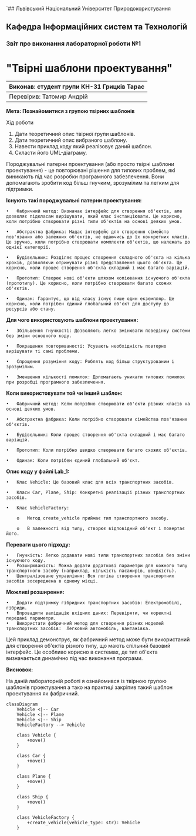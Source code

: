 `## Львівський Національний Університет Природокористування
## Кафедра Інформаційних систем та Технологій



### Звіт про виконання лабораторної роботи №1
# "Твірні шаблони проектування"



| Виконав: студент групи КН-31 Грицків Тарас |
|----------------------------------------------|
| Перевірив: Татомир Андрій                    |




**Мета: Познайомитися з групою твірних шаблонів**


Хід роботи

1. Дати теоретичний опис твірної групи шаблонів.
2. Дати теоретичний опис вибраного шаблону.
3. Навести приклад коду який реалізовує даний шаблон.
4. Скласти його UML-діаграму.

Породжувальні патерни проектування (або просто твірні шаблони проектування) - це повторювані рішення для типових проблем, які виникають під час розробки програмного забезпечення. Вони допомагають зробити код більш гнучким, зрозумілим та легким для підтримки.

**Існують такі породжувальні патерни проектування:**

    •	Фабричний метод: Визначає інтерфейс для створення об'єктів, але дозволяє підкласам вирішувати, який клас інстанціювати. Це корисно, коли потрібно створювати різні типи об'єктів на основі деяких умов.

    •	Абстрактна фабрика: Надає інтерфейс для створення сімейств пов'язаних або залежних об'єктів, не вдаючись до їх конкретних класів. Це зручно, коли потрібно створювати комплекти об'єктів, що належать до однієї категорії.

    •	Будівельник: Розділяє процес створення складного об'єкта на кілька кроків, дозволяючи отримувати різні представлення цього об'єкта. Це корисно, коли процес створення об'єкта складний і має багато варіацій.

    •	Прототип: Створює нові об'єкти шляхом копіювання існуючого об'єкта (прототипу). Це корисно, коли потрібно створювати багато схожих об'єктів.

    •	Одинак: Гарантує, що від класу існує лише один екземпляр. Це корисно, коли потрібен єдиний глобальний об'єкт для доступу до ресурсів або стану.

**Для чого використовують шаблони проектування:**

    •	Збільшення гнучкості: Дозволяють легко змінювати поведінку системи без зміни основного коду.

    •	Покращення повторюваності: Усувають необхідність повторно вирішувати ті самі проблеми.

    •	Спрощення розуміння коду: Роблять код більш структурованим і зрозумілим.

    •	Зменшення кількості помилок: Допомагають уникати типових помилок при розробці програмного забезпечення.

**Коли використовувати той чи інший шаблон:**

    •	Фабричний метод: Коли потрібно створювати об'єкти різних класів на основі деяких умов.

    •	Абстрактна фабрика: Коли потрібно створювати сімейства пов'язаних об'єктів.

    •	Будівельник: Коли процес створення об'єкта складний і має багато варіацій.

    •	Прототип: Коли потрібно швидко створювати багато схожих об'єктів.

    •	Одинак: Коли потрібен єдиний глобальний об'єкт.

**Опис коду у файлі Lab_1:**

    •	Клас Vehicle: Це базовий клас для всіх транспортних засобів.

    •	Класи Car, Plane, Ship: Конкретні реалізації різних транспортних засобів.

    •	Клас VehicleFactory:

        o	Метод create_vehicle приймає тип транспортного засобу.

        o	В залежності від типу, створює відповідний об'єкт і повертає його.

**Переваги цього підходу:**

    •	Гнучкість: Легко додавати нові типи транспортних засобів без зміни існуючого коду.
    •	Розширюваність: Можна додати додаткові параметри для кожного типу транспортного засобу (наприклад, кількість пасажирів, швидкість).
    •	Централізоване управління: Вся логіка створення транспортних засобів зосереджена в одному місці.
**Можливі розширення:**

    •	Додати підтримку гібридних транспортних засобів: Електромобілі, гібриди.
    •	Впровадити валідацію вхідних даних: Перевіряти, чи коректні передані параметри.
    •	Використати фабричний метод для створення різних моделей транспортних засобів:  Легковий автомобіль, вантажівка.
Цей приклад демонструє, як фабричний метод може бути використаний для створення об'єктів різного типу, що мають спільний базовий інтерфейс. Це особливо корисно в системах, де тип об'єкта визначається динамічно під час виконання програми.

**Висновок:**

На даній лабораторній роботі я ознайомився із твірною групою шаблонів проектування а тако на практиці закріпив такий шаблон проектування як фабричний.

```mermaid
classDiagram
    Vehicle <|-- Car
    Vehicle <|-- Plane
    Vehicle <|-- Ship
    VehicleFactory --> Vehicle

    class Vehicle {
        +move()
    }

    class Car {
        +move()
    }

    class Plane {
        +move()
    }

    class Ship {
        +move()
    }

    class VehicleFactory {
        +create_vehicle(vehicle_type: str): Vehicle
    }


